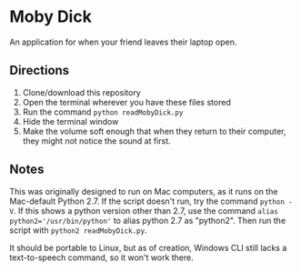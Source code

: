 # Moby Dick

An application for when your friend leaves their laptop open.

## Directions

1. Clone/download this repository
2. Open the terminal wherever you have these files stored
3. Run the command `python readMobyDick.py`
4. Hide the terminal window
4. Make the volume soft enough that when they return to their computer, they might not notice the sound at first.

## Notes

This was originally designed to run on Mac computers, as it runs on the Mac-default Python 2.7. If the script doesn't run, try the command `python -V`. If this shows a python version other than 2.7, use the command `alias python2='/usr/bin/python'` to alias python 2.7 as "python2". Then run the script with `python2 readMobyDick.py`.


It should be portable to Linux, but as of creation, Windows CLI still lacks a text-to-speech command, so it won't work there.